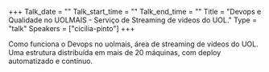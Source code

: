 +++
Talk_date = ""
Talk_start_time = ""
Talk_end_time = ""
Title = "Devops e Qualidade no UOLMAIS - Serviço de Streaming de videos do UOL."
Type = "talk"
Speakers = ["cicilia-pinto"]
+++

Como funciona o Devops no uolmais, área de streaming de vídeos do UOL. Uma estrutura distribuída em mais de 20 máquinas, com deploy automatizado e contínuo.
